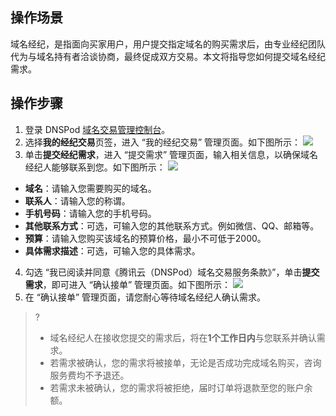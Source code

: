 ## 操作场景
域名经纪，是指面向买家用户，用户提交指定域名的购买需求后，由专业经纪团队代为与域名持有者洽谈协商，最终促成双方交易。本文将指导您如何提交域名经纪需求。

## 操作步骤
1. 登录 DNSPod [域名交易管理控制台](https://console.dnspod.cn/transaction/buyer/broker)。
2. 选择**我的经纪交易**页签，进入 “我的经纪交易” 管理页面。如下图所示：
![](https://main.qcloudimg.com/raw/536fd5909782aefcc5e4c61cf4210e98.png)
3. 单击**提交经纪需求**，进入 “提交需求” 管理页面，输入相关信息，以确保域名经纪人能够联系到您。如下图所示：
![](https://main.qcloudimg.com/raw/9e3238375f22ff83a1f67ee5a50996e9.png)
 - **域名**：请输入您需要购买的域名。
 - **联系人**：请输入您的称谓。
 - **手机号码**：请输入您的手机号码。
 - **其他联系方式**：可选，可输入您的其他联系方式。例如微信、QQ、邮箱等。
 - **预算**：请输入您购买该域名的预算价格，最小不可低于2000。
 - **具体需求描述**：可选，可输入您的具体需求。
4. 勾选 “我已阅读并同意《腾讯云（DNSPod）域名交易服务条款》”，单击**提交需求**，即可进入 “确认接单” 管理页面。如下图所示：
![](https://main.qcloudimg.com/raw/f35c9f9543051647163788185dcb0e70.png)
5. 在 “确认接单” 管理页面，请您耐心等待域名经纪人确认需求。
>?
>- 域名经纪人在接收您提交的需求后，将在**1个工作日内**与您联系并确认需求。
>- 若需求被确认，您的需求将被接单，无论是否成功完成域名购买，咨询服务费均不予退还。
>- 若需求未被确认，您的需求将被拒绝，届时订单将退款至您的账户余额。
